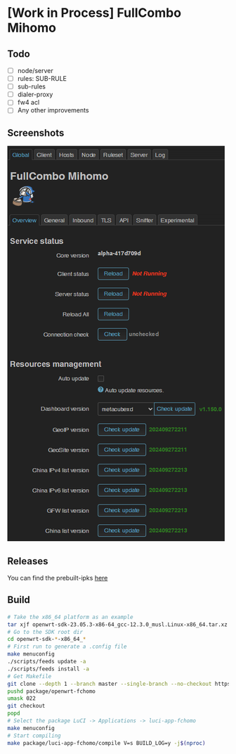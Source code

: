 # [Work in Process] FullCombo Mihomo

## Todo

- [ ] node/server
- [ ] rules: SUB-RULE
- [ ] sub-rules
- [ ] dialer-proxy
- [ ] fw4 acl
- [ ] Any other improvements

## Screenshots

![global](assets/img/global.png "global")

## Releases

You can find the prebuilt-ipks [here](https://fantastic-packages.github.io/packages/)

## Build

``` bash
# Take the x86_64 platform as an example
tar xjf openwrt-sdk-23.05.3-x86-64_gcc-12.3.0_musl.Linux-x86_64.tar.xz
# Go to the SDK root dir
cd openwrt-sdk-*-x86_64_*
# First run to generate a .config file
make menuconfig
./scripts/feeds update -a
./scripts/feeds install -a
# Get Makefile
git clone --depth 1 --branch master --single-branch --no-checkout https://github.com/muink/openwrt-fchomo.git package/openwrt-fchomo
pushd package/openwrt-fchomo
umask 022
git checkout
popd
# Select the package LuCI -> Applications -> luci-app-fchomo
make menuconfig
# Start compiling
make package/luci-app-fchomo/compile V=s BUILD_LOG=y -j$(nproc)
```
